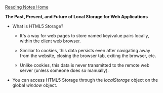 [Reading Notes Home](https://d-d-wolfe.github.io/reading-notes/)

**The Past, Present, and Future of Local Storage for Web Applications**

- What is HTML5 Storage? 

  - It's a way for web pages to store named key/value pairs locally, within the client web browser.

  - Similiar to cookies, this data persists even after navigating away from the website, closing the browser tab, exiting the browser, etc.

  - Unlike cookies, this data is never transmitted to the remote web server (unless someone does so manually).

- You can access HTML5 Storage through the *localStorage* object on the global *window* object.
